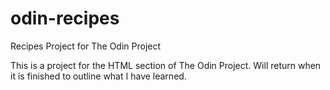 # odin-recipes
Recipes Project for The Odin Project

This is a project for the HTML section of The Odin Project. Will return when it is finished to outline what I have learned.